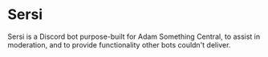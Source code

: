 # Sersi
Sersi is a Discord bot purpose-built for Adam Something Central, to assist in moderation, and to provide functionality other bots couldn't deliver.
